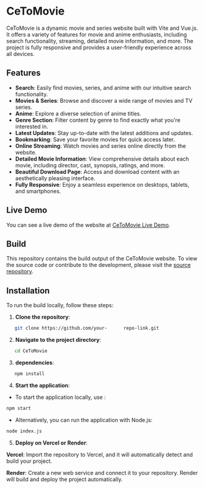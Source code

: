 # CeToMovie

CeToMovie is a dynamic movie and series website built with Vite and Vue.js. It offers a variety of features for movie and anime enthusiasts, including search functionality, streaming, detailed movie information, and more. The project is fully responsive and provides a user-friendly experience across all devices.

## Features

- **Search**: Easily find movies, series, and anime with our intuitive search functionality.
- **Movies & Series**: Browse and discover a wide range of movies and TV series.
- **Anime**: Explore a diverse selection of anime titles.
- **Genre Section**: Filter content by genre to find exactly what you're interested in.
- **Latest Updates**: Stay up-to-date with the latest additions and updates.
- **Bookmarking**: Save your favorite movies for quick access later.
- **Online Streaming**: Watch movies and series online directly from the website.
- **Detailed Movie Information**: View comprehensive details about each movie, including director, cast, synopsis, ratings, and more.
- **Beautiful Download Page**: Access and download content with an aesthetically pleasing interface.
- **Fully Responsive**: Enjoy a seamless experience on desktops, tablets, and smartphones.

## Live Demo

You can see a live demo of the website at [CeToMovie Live Demo](https://ceto.onrender.com).

## Build

This repository contains the build output of the CeToMovie website. To view the source code or contribute to the development, please visit the [source repository](https://github.com/your-repo-link).

## Installation

To run the build locally, follow these steps:

1. **Clone the repository**:
```bash
   git clone https://github.com/your-      repo-link.git
```
2. **Navigate to the project directory**:

 ```bash
    cd CeToMovie
 ```
3. **dependencies**:

 ```bash
    npm install
 ```

4. **Start the application**:

- To start the application locally, use :
```bash
npm start
```

- Alternatively, you can run the application with Node.js:
```bash
node index.js
```

5. **Deploy on Vercel or Render**: 

**Vercel**: Import the repository to Vercel, and it will automatically detect and build your project.

**Render**: Create a new web service and connect it to your repository. Render will build and deploy the project automatically.

